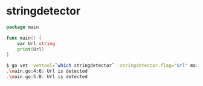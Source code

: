 # stringdetector


```go
package main

func main() {
    var Url string
    print(Url)
}
```

```bash
$ go vet -vettool=`which stringdetector` -stringdetector.flag="Url" main
.\main.go:4:6: Url is detected
.\main.go:5:8: Url is detected
```
